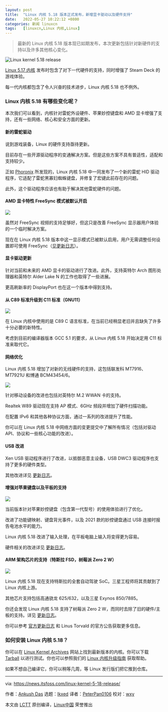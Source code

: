 ```yaml
---
layout: post
title:	"Linux 内核 5.18 版本正式发布，新增显卡驱动以及硬件支持"
date:	2022-05-27 10:22:12 +0800 
categories:	新闻 linuxcn 
tags:	[linuxcn,Linux 内核,Linux]
---
```




> 
> 最新的 Linux 内核 5.18 版本现已如期发布，本次更新包括针对新硬件的支持以及许多其他核心变化。
> 
> 
> 


![Linux kernel 5.18 release](/Asserts/Images//attachment/album/202205/27/102212paqcgpviihhzpipc.png)


[Linux 5.17 内核](https://news.itsfoss.com/linux-kernel-5-17-release/) 发布时包含了对下一代硬件的支持，同时增强了 Steam Deck 的游戏体验。


每一代内核都包含了令人兴奋的技术进步，Linux 内核 5.18 也不例外。


### Linux 内核 5.18 有哪些变化呢？


本次我们可以看到，内核针对雷蛇外设硬件、苹果妙控键盘和 AMD 显卡增强了支持，还有一些网络、核心和安全方面的更新。


#### 新的雷蛇驱动


说到游戏装备，Linux 的硬件支持亟待更新。


目前存在一些开源驱动程序的变通解决方案。但是这些方案不具有普适性，适配和支持较少。


正如 [Phoronix](https://www.phoronix.com/scan.php?page=news_item&px=Linux-5.18-HID) 所发现的，Linux 内核 5.18 中一同发布了一个新的雷蛇 HID 驱动程序，它适配了雷蛇黑寡妇蜘蛛键盘，并修复了宏键此前存在的问题。


此外，这个驱动程序应该也有助于解决其他雷蛇硬件的问题。


#### AMD 显卡特性 FreeSync 模式被默认开启


![](/Asserts/Images//attachment/album/202205/27/102213izc1h9sjzjgzsjkc.jpg)


虽然对 FreeSync 视频的支持足够好，但这只是改善 FreeSync 显示器用户体验的一个临时解决方案。


现在在 Linux 内核 5.18 版本中这一显示模式已被默认启用，用户无需调整任何设置即可使用 FreeSync（[见更新日志](https://lists.freedesktop.org/archives/amd-gfx/2022-February/075262.html)）。


#### 显卡驱动更新


针对当前和未来的 AMD 显卡的驱动进行了改进。此外，支持英特尔 Arch 图形处理器和英特尔 Alder Lake N 的工作也取得了一些进展。


更高刷新率的 DisplayPort 也在这一个版本中得到支持。


#### 从 C89 标准升级到 C11 标准（GNU11）


![](/Asserts/Images//attachment/album/202205/27/102213iqhfkbn50riqr5kf.jpg)


在 Linux 内核中使用的是 C89 C 语言标准，在当前已经稍显老旧并且缺失了许多十分必要的新特性。


考虑到目前的编译器版本 GCC 5.1 的要求，从 Linux 内核 5.18 开始决定用 C11 标准来取代它。


#### 网络优化


Linux 内核 5.18 增加了对新的无线硬件的支持，这包括联发科 MT7916、MT7921U 和博通 BCM43454/6。


![](/Asserts/Images//attachment/album/202205/27/102213p6eymwygl6gbbeee.jpg)


针对移动设备的改进也包括对英特尔 M.2 WWAN 卡的支持。


Realtek W89 驱动现在支持 AP 模式、6GHz 频段并增加了硬件扫描功能。


在配置 IPv6 和其他各种协议方面，通过一系列的改进提升了性能。


你可以在 Linux 内核 5.18 中网络方面的变更提交中了解所有情况（包括对驱动 API、协议和一些核心功能的改进）。


#### USB 改进


Xen USB 驱动程序进行了改进，以抵御恶意主设备，USB DWC3 驱动程序也支持了更多的硬件类型。


其他改进详见 [更新日志](https://lore.kernel.org/lkml/Yj7vGtn8fILavjyL@kroah.com/)。


#### 增强对苹果键盘以及平板的支持


![](/Asserts/Images//attachment/album/202205/27/102213ytaxr9cq0hihhh1w.jpg)


当前版本针对苹果妙控键盘（包含第一代型号）的使用体验进行了优化。


改进了功能键映射、键盘背光事件，以及 2021 款的妙控键盘通过 USB 连接时报告电池水平的能力。


Linux 内核 5.18 改进了输入处理，在平板电脑上输入将变得更为容易。


硬件相关的改进详见 [更新日志](https://lore.kernel.org/lkml/nycvar.YFH.7.76.2203231015060.24795@cbobk.fhfr.pm/)。


#### ARM 架构芯片的支持（特斯拉 FSD，树莓派 Zero 2 W）


![](/Asserts/Images//attachment/album/202205/27/102214xbsygbqpbs2tgg72.jpg)


Linux 内核 5.18 现在支持特斯拉的全套自动驾驶 SoC。三星工程师将其贡献到了 Linux 内核上游。


其他芯片支持包括高通骁龙 625/632，以及三星 Exynos 850/7885。


你还会发现 Linux 内核 5.18 支持了树莓派 Zero 2 W，而同时去除了旧的硬件/主板的支持。详见 [更新日志](https://git.kernel.org/pub/scm/linux/kernel/git/torvalds/linux.git/commit/?id=baaa68a9796ef2cadfe5caaf4c730412eda0f31c)。


你可以参考 [官方更新日志](https://lore.kernel.org/lkml/CAHk-=wjiqyoH6qntYvYTjR1F2L-pHtgX9esZMRS13iktCOJ1zA@mail.gmail.com/T/#u) 和 Linus Torvald 的官方公告获取更多信息。


### 如何安装 Linux 内核 5.18？


你可以在 [Linux Kernel Archives](https://www.kernel.org/) 网站上找到最新版本的内核。你可以下载 [Tarball](https://git.kernel.org/torvalds/t/linux-5.16.tar.gz) 以进行测试。你也可以参照我们的 [Linux 内核升级指南](https://itsfoss.com/upgrade-linux-kernel-ubuntu/) 获取帮助。


如果不想自己编译它，你可以稍等几周，等 Linux 发行版们把它推到仓库。




---


via: <https://news.itsfoss.com/linux-kernel-5-18-release/>


作者：[Ankush Das](https://news.itsfoss.com/author/ankush/) 选题：[lkxed](https://github.com/lkxed) 译者：[PeterPan0106](https://github.com/PeterPan0106) 校对：[wxy](https://github.com/wxy)


本文由 [LCTT](https://github.com/LCTT/TranslateProject) 原创编译，[Linux中国](https://linux.cn/) 荣誉推出
